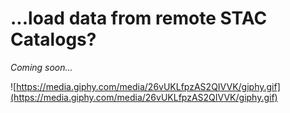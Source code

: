 # ...load data from remote STAC Catalogs?

_Coming soon..._

![https://media.giphy.com/media/26vUKLfpzAS2QIVVK/giphy.gif](https://media.giphy.com/media/26vUKLfpzAS2QIVVK/giphy.gif)
